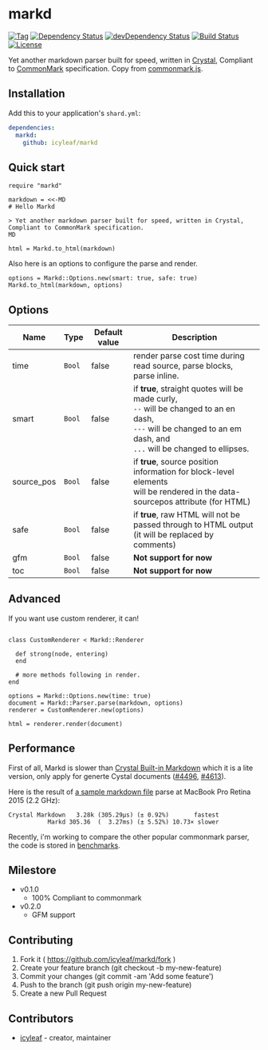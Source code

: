 # markd

[![Tag](https://img.shields.io/github/tag/icyleaf/markd.svg)](https://github.com/icyleaf/markd/blob/master/CHANGELOG.md)
[![Dependency Status](https://shards.rocks/badge/github/icyleaf/markd/status.svg)](https://shards.rocks/github/icyleaf/markd)
[![devDependency Status](https://shards.rocks/badge/github/icyleaf/markd/dev_status.svg)](https://shards.rocks/github/icyleaf/markd)
[![Build Status](https://img.shields.io/circleci/project/github/icyleaf/markd/master.svg?style=flat)](https://circleci.com/gh/icyleaf/markd)
[![License](https://github.com/icyleaf/markd/blob/master/LICENSE)](https://github.com/icyleaf/markd/blob/master/LICENSE)

Yet another markdown parser built for speed, written in [Crystal](https://crystal-lang.org), Compliant to [CommonMark](http://spec.commonmark.org) specification. Copy from [commonmark.js](https://github.com/jgm/commonmark.js).

## Installation

Add this to your application's `shard.yml`:

```yaml
dependencies:
  markd:
    github: icyleaf/markd
```

## Quick start

```crystal
require "markd"

markdown = <<-MD
# Hello Markd

> Yet another markdown parser built for speed, written in Crystal, Compliant to CommonMark specification.
MD

html = Markd.to_html(markdown)
```

Also here is an options to configure the parse and render.

```crystal
options = Markd::Options.new(smart: true, safe: true)
Markd.to_html(markdown, options)
```

## Options

Name | Type | Default value | Description |
---|---|---|---
time | `Bool` | false | render parse cost time during read source, parse blocks, parse inline.
smart | `Bool` | false |if **true**, straight quotes will be made curly,<br />`--` will be changed to an en dash,<br />`---` will be changed to an em dash, and<br />`...` will be changed to ellipses.
source_pos | `Bool` | false | if **true**, source position information for block-level elements<br />will be rendered in the data-sourcepos attribute (for HTML)
safe | `Bool` | false | if **true**, raw HTML will not be passed through to HTML output (it will be replaced by comments)
gfm | `Bool` | false | **Not support for now**
toc | `Bool` | false | **Not support for now**

## Advanced

If you want use custom renderer, it can!

```crystal

class CustomRenderer < Markd::Renderer

  def strong(node, entering)
  end

  # more methods following in render.
end

options = Markd::Options.new(time: true)
document = Markd::Parser.parse(markdown, options)
renderer = CustomRenderer.new(options)

html = renderer.render(document)
```

## Performance

First of all, Markd is slower than [Crystal Built-in Markdown](https://crystal-lang.org/api/0.23.0/Markdown.html) which it is a lite version, only apply for generte Cystal documents ([#4496](https://github.com/crystal-lang/crystal/pull/4496), [#4613](https://github.com/crystal-lang/crystal/issues/4613)).

Here is the result of [a sample markdown file](benchmarks/source.md) parse at MacBook Pro Retina 2015 (2.2 GHz):

```
Crystal Markdown   3.28k (305.29µs) (± 0.92%)       fastest
           Markd 305.36  (  3.27ms) (± 5.52%) 10.73× slower
```

Recently, i'm working to compare the other popular commonmark parser, the code is stored in [benchmarks](/benchmarks).

## Milestore

- v0.1.0
  - 100% Compliant to commonmark
- v0.2.0
  - GFM support

## Contributing

1. Fork it ( https://github.com/icyleaf/markd/fork )
2. Create your feature branch (git checkout -b my-new-feature)
3. Commit your changes (git commit -am 'Add some feature')
4. Push to the branch (git push origin my-new-feature)
5. Create a new Pull Request

## Contributors

- [icyleaf](https://github.com/icyleaf) - creator, maintainer
